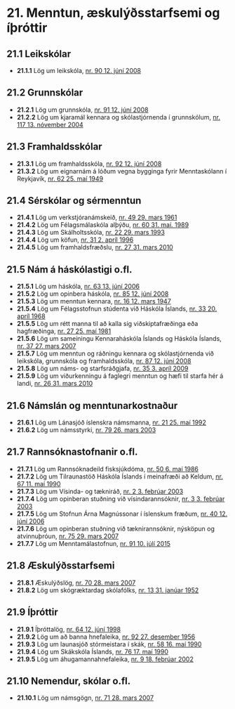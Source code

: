 # 21. Menntun, æskulýðsstarfsemi og íþróttir

## 21.1 Leikskólar

* __21.1.1__ Lög um leikskóla, [nr. 90 12. júní 2008](2008090.md)

## 21.2 Grunnskólar

* __21.2.1__ Lög um grunnskóla, [nr. 91 12. júní 2008](2008091.md)
* __21.2.2__ Lög um kjaramál kennara og skólastjórnenda í grunnskólum, [nr. 117 13. nóvember 2004](2004117.md)

## 21.3 Framhaldsskólar

* __21.3.1__ Lög um framhaldsskóla, [nr. 92 12. júní 2008](2008092.md)
* __21.3.2__ Lög um eignarnám á lóðum vegna bygginga fyrir Menntaskólann í Reykjavík, [nr. 62 25. maí 1949](1949062.md)

## 21.4 Sérskólar og sérmenntun

* __21.4.1__ Lög um verkstjóranámskeið, [nr. 49 29. mars 1961](1961049.md)
* __21.4.2__ Lög um Félagsmálaskóla alþýðu, [nr. 60 31. maí. 1989](1989060.md)
* __21.4.3__ Lög um Skálholtsskóla, [nr. 22 29. mars 1993](1993022.md)
* __21.4.4__ Lög um köfun, [nr. 31 2. apríl 1996](1996031.md)
* __21.4.5__ Lög um framhaldsfræðslu, [nr. 27 31. mars 2010](2010027.md)

## 21.5 Nám á háskólastigi o.fl.

* __21.5.1__ Lög um háskóla, [nr. 63 13. júní 2006](2006063.md)
* __21.5.2__ Lög um opinbera háskóla, [nr. 85 12. júní 2008](2008085.md)
* __21.5.3__ Lög um menntun kennara, [nr. 16 12. mars 1947](1947016.md)
* __21.5.4__ Lög um Félagsstofnun stúdenta við Háskóla Íslands, [nr. 33 20. apríl 1968](1968033.md)
* __21.5.5__ Lög um rétt manna til að kalla sig viðskiptafræðinga eða hagfræðinga, [nr. 27 25. maí 1981](1981027.md)
* __21.5.6__ Lög um sameiningu Kennaraháskóla Íslands og Háskóla Íslands, [nr. 37 27. mars 2007](2007037.md)
* __21.5.7__ Lög um menntun og ráðningu kennara og skólastjórnenda við leikskóla, grunnskóla og framhaldsskóla, [nr. 87 12. júní 2008](2008087.md)
* __21.5.8__ Lög um náms- og starfsráðgjafa, [nr. 35 3. apríl 2009](2009035.md)
* __21.5.9__ Lög um viðurkenningu á faglegri menntun og hæfi til starfa hér á landi, [nr. 26 31. mars 2010](2010026.md)

## 21.6 Námslán og menntunarkostnaður

* __21.6.1__ Lög um Lánasjóð íslenskra námsmanna, [nr. 21 25. maí 1992](1992021.md)
* __21.6.2__ Lög um námsstyrki, [nr. 79 26. mars 2003](2003079.md)

## 21.7 Rannsóknastofnanir o.fl.

* __21.7.1__ Lög um Rannsóknadeild fisksjúkdóma, [nr. 50 6. maí 1986](1986050.md)
* __21.7.2__ Lög um Tilraunastöð Háskóla Íslands í meinafræði að Keldum, [nr. 67 11. maí 1990](1990067.md)
* __21.7.3__ Lög um Vísinda- og tækniráð, [nr. 2 3. febrúar 2003](2003002.md)
* __21.7.4__ Lög um opinberan stuðning við vísindarannsóknir, [nr. 3 3. febrúar 2003](2003003.md)
* __21.7.5__ Lög um Stofnun Árna Magnússonar í íslenskum fræðum, [nr. 40 12. júní 2006](2006040.md)
* __21.7.6__ Lög um opinberan stuðning við tæknirannsóknir, nýsköpun og atvinnuþróun, [nr. 75 29. mars 2007](2007075.md)
* __21.7.7__ Lög um Menntamálastofnun, [nr. 91 10. júlí 2015](2015091.md)

## 21.8 Æskulýðsstarfsemi

* __21.8.1__ Æskulýðslög, [nr. 70 28. mars 2007](2007070.md)
* __21.8.2__ Lög um skógræktardag skólafólks, [nr. 13 31. janúar 1952](1952013.md)

## 21.9 Íþróttir

* __21.9.1__ Íþróttalög, [nr. 64 12. júní 1998](1998064.md)
* __21.9.2__ Lög um að banna hnefaleika, [nr. 92 27. desember 1956](1956092.md)
* __21.9.3__ Lög um launasjóð stórmeistara í skák, [nr. 58 16. maí 1990](1990058.md)
* __21.9.4__ Lög um Skákskóla Íslands, [nr. 76 17. maí 1990](1990076.md)
* __21.9.5__ Lög um áhugamannahnefaleika, [nr. 9 18. febrúar 2002](2002009.md)

## 21.10 Nemendur, skólar o.fl.

* __21.10.1__ Lög um námsgögn, [nr. 71 28. mars 2007](2007071.md)

